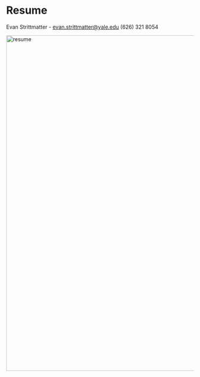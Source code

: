 # Resume

Evan Strittmatter - evan.strittmatter@yale.edu
(626) 321 8054


<img src="Evan_Strittmatter_Resume_01-12-2023.pdf" alt="resume" width=900 />


